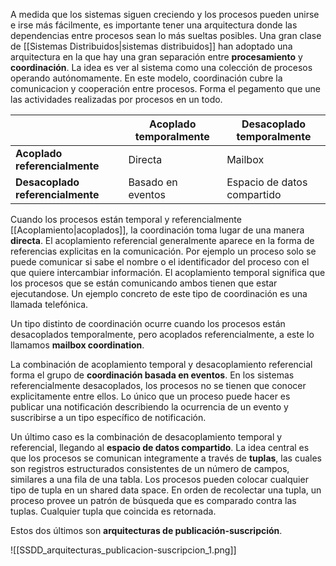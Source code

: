 A medida que los sistemas siguen creciendo y los procesos pueden unirse e irse más fácilmente, es importante tener una arquitectura donde las dependencias entre procesos sean lo más sueltas posibles. Una gran clase de [[Sistemas Distribuidos|sistemas distribuidos]] han adoptado una arquitectura en la que hay una gran separación entre **procesamiento** y **coordinación**. La idea es ver al sistema como una colección de procesos operando autónomamente. En este modelo, coordinación cubre la comunicacion y cooperación entre procesos. Forma el pegamento que une las actividades realizadas por procesos en un todo.

|                                  | Acoplado temporalmente | Desacoplado temporalmente   |
| -------------------------------- | ---------------------- | --------------------------- |
| **Acoplado referencialmente**    | Directa                | Mailbox                     |
| **Desacoplado referencialmente** | Basado en eventos      | Espacio de datos compartido |

Cuando los procesos están temporal y referencialmente [[Acoplamiento|acoplados]], la coordinación toma lugar de una manera **directa**. El acoplamiento referencial generalmente aparece en la forma de referencias explicitas en la comunicación. Por ejemplo un proceso solo se puede comunicar si sabe el nombre o el identificador del proceso con el que quiere intercambiar información. El acoplamiento temporal significa que los procesos que se están comunicando ambos tienen que estar ejecutandose. Un ejemplo concreto de este tipo de coordinación es una llamada telefónica.

Un tipo distinto de coordinación ocurre cuando los procesos están desacoplados temporalmente, pero acoplados referencialmente, a este lo llamamos **mailbox coordination**.

La combinación de acoplamiento temporal y desacoplamiento referencial forma el grupo de **coordinación basada en eventos**. En los sistemas referencialmente desacoplados, los procesos no se tienen que conocer explicitamente entre ellos. Lo único que un proceso puede hacer es publicar una notificación describiendo la ocurrencia de un evento y suscribirse a un tipo específico de notificación.

Un último caso es la combinación de desacoplamiento temporal y referencial, llegando al **espacio de datos compartido**. La idea central es que los procesos se comunican integramente a través de **tuplas**, las cuales son registros estructurados consistentes de un número de campos, similares a una fila de una tabla. Los procesos pueden colocar cualquier tipo de tupla en un shared data space. En orden de recolectar una tupla, un proceso provee un patrón de búsqueda que es comparado contra las tuplas. Cualquier tupla que coincida es retornada.

Estos dos últimos son **arquitecturas de publicación-suscripción**.

![[SSDD_arquitecturas_publicacion-suscripcion_1.png]]